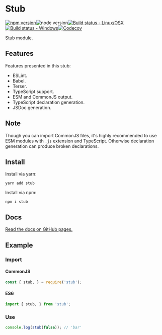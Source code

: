 # Stub

[![npm version](https://img.shields.io/npm/v/stub?style=for-the-badge)](https://www.npmjs.com/package/stub)![node version](https://img.shields.io/node/v/stub?style=for-the-badge)[![Build status - Linux/OSX](https://img.shields.io/travis/com/Zekfad/stub?style=for-the-badge&logo=linux&logoColor=white)](https://travis-ci.com/github/Zekfad/stub)[![Build status - Windows](https://img.shields.io/appveyor/build/Zekfad/stub?style=for-the-badge&logo=windows&logoColor=white)](https://ci.appveyor.com/project/Zekfad/stub)[![Codecov](https://img.shields.io/codecov/c/gh/Zekfad/stub?style=for-the-badge)](https://codecov.io/gh/Zekfad/stub)


Stub module.

## Features

Features presented in this stub:

* ESLint.
* Babel.
* Terser.
* TypeScript support.
* ESM and CommonJS output.
* TypeScript declaration generation.
* JSDoc generation.

## Note

Though you can import CommonJS files, it's highly recommended to use ESM
modules with `.js` extension and TypeScript. Otherwise declaration 
generation can produce broken declarations.

## Install

Install via yarn:

```
yarn add stub
```

Install via npm:

```
npm i stub
```

## Docs

[Read the docs on GitHub pages.](https://zekfad.github.io/stub/)

## Example

### Import

#### CommonJS

```js
const { stub, } = require('stub');
```

#### ES6

```js
import { stub, } from 'stub';
```

### Use

```js
console.log(stub(false)); // 'bar'
```
